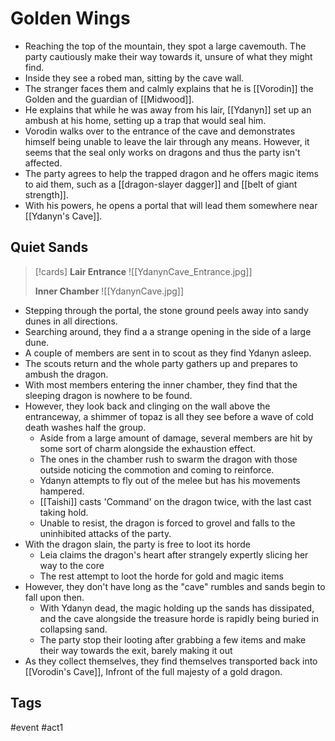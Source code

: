# Golden Wings
- Reaching the top of the mountain, they spot a large cavemouth. The party cautiously make their way towards it, unsure of what they might find.
- Inside they see a robed man, sitting by the cave wall.
- The stranger faces them and calmly explains that he is [[Vorodin]] the Golden and the guardian of [[Midwood]].
- He explains that while he was away from his lair, [[Ydanyn]] set up an ambush at his home, setting up a  trap that would seal him.
- Vorodin walks over to the entrance of the cave and demonstrates himself being unable to leave the lair through any means. However, it seems that the seal only works on dragons and thus the party isn't affected.
- The party agrees to help the trapped dragon and he offers magic items to aid them, such as a [[dragon-slayer dagger]] and [[belt of giant strength]].
- With his powers, he opens a portal that will lead them somewhere near [[Ydanyn's Cave]].

## Quiet Sands
>[!cards]
>**Lair Entrance**
>![[YdanynCave_Entrance.jpg]]
>
>**Inner Chamber**
>![[YdanynCave.jpg]]

- Stepping through the portal, the stone ground peels away into sandy dunes in all directions. 
- Searching around, they find a a strange opening in the side of a large dune.
- A couple of members are sent in to scout as they find Ydanyn asleep.
- The scouts return and the whole party gathers up and prepares to ambush the dragon.
- With most members entering the inner chamber, they find that the  sleeping dragon is nowhere to be found.
- However, they look back and clinging on the wall above the entranceway, a shimmer of topaz is all they see before a wave of cold death washes half the group. 
	- Aside from a large amount of damage, several members are hit by some sort of charm alongside the exhaustion effect.
	- The ones in the chamber rush to swarm the dragon with those outside noticing the commotion and coming to reinforce. 
	- Ydanyn attempts to fly out of the melee but has his movements hampered.
	- [[Taishi]] casts 'Command' on the dragon twice, with the last cast taking hold.
	- Unable to resist, the dragon is forced to grovel and falls to the uninhibited attacks of the party.
- With the dragon slain, the party is free to loot its horde
	- Leia claims the dragon's heart after strangely expertly slicing her way to the core
	- The rest attempt to loot the horde for gold and magic items
- However, they don't have long as the "cave" rumbles and sands begin to fall upon then.
	- With Ydanyn dead, the magic holding up the sands has dissipated, and the cave alongside the treasure horde is rapidly being buried in collapsing sand.
	- The party stop their looting after grabbing a few items and make their way towards the exit, barely making it out
- As they collect themselves, they find themselves transported back into [[Vorodin's Cave]], Infront of the full majesty of a gold dragon.

## Tags
 #event #act1
